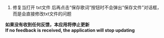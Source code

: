 ﻿1. 修复当打开 txt文件 后再点击“保存歌词”按钮时不会弹出“保存文件”对话框，而是会直接修改txt文件的问题
   
**如果没有收到任何反馈，本应用将停止更新   
If no feedback is received, the application will stop updating**